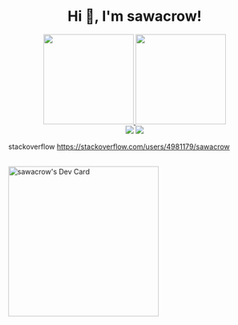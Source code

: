 <h1 align="center">Hi 👋, I'm sawacrow!</h1>
<div align="center">
  <a href="https://github.com/sawacrow">
  <img height="180em" src="https://github-readme-stats.vercel.app/api?username=sawacrow&show_icons=true&theme=dark&include_all_commits=true&count_private=true"/>
  <img height="180em" src="https://github-readme-stats.vercel.app/api/top-langs/?username=sawacrow&layout=compact&langs_count=7&theme=dark"/>
</div>

<div align ="center"> 
  <a href = "mailto:info.cengizilhan@gmail.com"><img src="https://img.shields.io/badge/-Gmail-%23333?style=for-the-badge&logo=gmail&logoColor=white" target="_blank"></a>
  <a href="https://www.linkedin.com/in/sawacrow" target="_blank"><img src="https://img.shields.io/badge/-LinkedIn-%23333?style=for-the-badge&logo=linkedin&logoColor=white" target="_blank"></a> 
</div>

stackoverflow https://stackoverflow.com/users/4981179/sawacrow
  
  <br>
  <a href="https://app.daily.dev/sawacrow"><img src="https://api.daily.dev/devcards/a305a4a7281249e7a5c6dc1172a79945.png?r=wol" width="300" alt="sawacrow's Dev Card"/></a>
